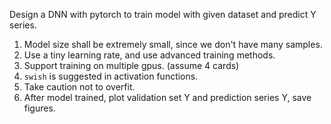 Design a DNN with pytorch to train model with given dataset and predict Y series.

1. Model size shall be extremely small, since we don't have many samples.
2. Use a tiny learning rate, and use advanced training methods.
3. Support training on multiple gpus. (assume 4 cards)
4. `swish` is suggested in activation functions.
5. Take caution not to overfit.
6. After model trained, plot validation set Y and prediction series Y, save figures.

